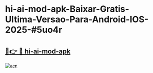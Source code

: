 # hi-ai-mod-apk-Baixar-Gratis-Ultima-Versao-Para-Android-IOS-2025-#5uo4r

# <h2><a href="https://ainizakaria.my?title=hi-ai-mod-apk&ref=24M">🔗👉 🔴 hi-ai-mod-apk</a></h2>

[![acn](https://github.com/user-attachments/assets/0f9c940e-d8b0-45ae-aac7-cd30a18b3e1c)](https://ainizakaria.my?title=hi-ai-mod-apk&ref=24M)

